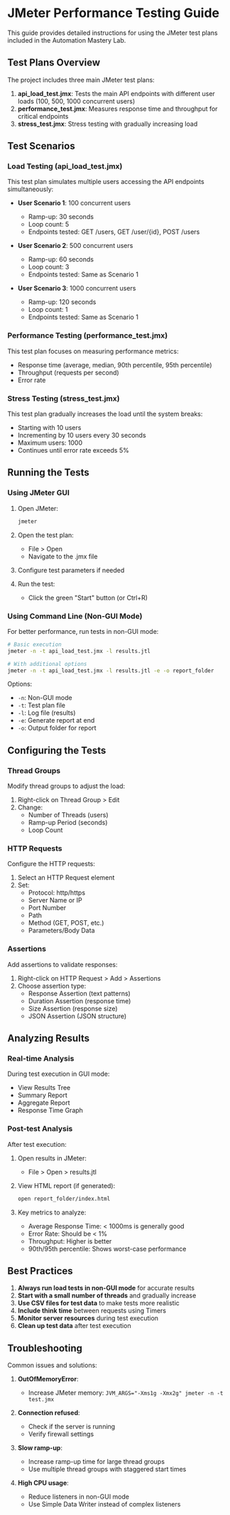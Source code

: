 # JMeter Performance Testing Guide

This guide provides detailed instructions for using the JMeter test plans included in the Automation Mastery Lab.

## Test Plans Overview

The project includes three main JMeter test plans:

1. **api_load_test.jmx**: Tests the main API endpoints with different user loads (100, 500, 1000 concurrent users)
2. **performance_test.jmx**: Measures response time and throughput for critical endpoints
3. **stress_test.jmx**: Stress testing with gradually increasing load

## Test Scenarios

### Load Testing (api_load_test.jmx)

This test plan simulates multiple users accessing the API endpoints simultaneously:

- **User Scenario 1**: 100 concurrent users
  - Ramp-up: 30 seconds
  - Loop count: 5
  - Endpoints tested: GET /users, GET /user/{id}, POST /users

- **User Scenario 2**: 500 concurrent users
  - Ramp-up: 60 seconds
  - Loop count: 3
  - Endpoints tested: Same as Scenario 1

- **User Scenario 3**: 1000 concurrent users
  - Ramp-up: 120 seconds
  - Loop count: 1
  - Endpoints tested: Same as Scenario 1

### Performance Testing (performance_test.jmx)

This test plan focuses on measuring performance metrics:

- Response time (average, median, 90th percentile, 95th percentile)
- Throughput (requests per second)
- Error rate

### Stress Testing (stress_test.jmx)

This test plan gradually increases the load until the system breaks:

- Starting with 10 users
- Incrementing by 10 users every 30 seconds
- Maximum users: 1000
- Continues until error rate exceeds 5%

## Running the Tests

### Using JMeter GUI

1. Open JMeter:
   ```bash
   jmeter
   ```

2. Open the test plan:
   - File > Open
   - Navigate to the .jmx file

3. Configure test parameters if needed
4. Run the test:
   - Click the green "Start" button (or Ctrl+R)

### Using Command Line (Non-GUI Mode)

For better performance, run tests in non-GUI mode:

```bash
# Basic execution
jmeter -n -t api_load_test.jmx -l results.jtl

# With additional options
jmeter -n -t api_load_test.jmx -l results.jtl -e -o report_folder
```

Options:
- `-n`: Non-GUI mode
- `-t`: Test plan file
- `-l`: Log file (results)
- `-e`: Generate report at end
- `-o`: Output folder for report

## Configuring the Tests

### Thread Groups

Modify thread groups to adjust the load:

1. Right-click on Thread Group > Edit
2. Change:
   - Number of Threads (users)
   - Ramp-up Period (seconds)
   - Loop Count

### HTTP Requests

Configure the HTTP requests:

1. Select an HTTP Request element
2. Set:
   - Protocol: http/https
   - Server Name or IP
   - Port Number
   - Path
   - Method (GET, POST, etc.)
   - Parameters/Body Data

### Assertions

Add assertions to validate responses:

1. Right-click on HTTP Request > Add > Assertions
2. Choose assertion type:
   - Response Assertion (text patterns)
   - Duration Assertion (response time)
   - Size Assertion (response size)
   - JSON Assertion (JSON structure)

## Analyzing Results

### Real-time Analysis

During test execution in GUI mode:
- View Results Tree
- Summary Report
- Aggregate Report
- Response Time Graph

### Post-test Analysis

After test execution:
1. Open results in JMeter:
   - File > Open > results.jtl

2. View HTML report (if generated):
   ```bash
   open report_folder/index.html
   ```

3. Key metrics to analyze:
   - Average Response Time: < 1000ms is generally good
   - Error Rate: Should be < 1%
   - Throughput: Higher is better
   - 90th/95th percentile: Shows worst-case performance

## Best Practices

1. **Always run load tests in non-GUI mode** for accurate results
2. **Start with a small number of threads** and gradually increase
3. **Use CSV files for test data** to make tests more realistic
4. **Include think time** between requests using Timers
5. **Monitor server resources** during test execution
6. **Clean up test data** after test execution

## Troubleshooting

Common issues and solutions:

1. **OutOfMemoryError**:
   - Increase JMeter memory: `JVM_ARGS="-Xms1g -Xmx2g" jmeter -n -t test.jmx`

2. **Connection refused**:
   - Check if the server is running
   - Verify firewall settings

3. **Slow ramp-up**:
   - Increase ramp-up time for large thread groups
   - Use multiple thread groups with staggered start times

4. **High CPU usage**:
   - Reduce listeners in non-GUI mode
   - Use Simple Data Writer instead of complex listeners
